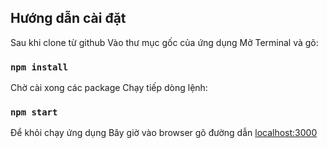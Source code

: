 ## Hướng dẫn cài đặt

Sau khi clone từ github
Vào thư mục gốc của ứng dụng
Mở Terminal và gõ:

### `npm install`

Chờ cài xong các package
Chạy tiếp dòng lệnh:

### `npm start`

Để khỏi chạy ứng dụng
Bây giờ vào browser gõ đường dẫn [localhost:3000](http://localhost:3000)
